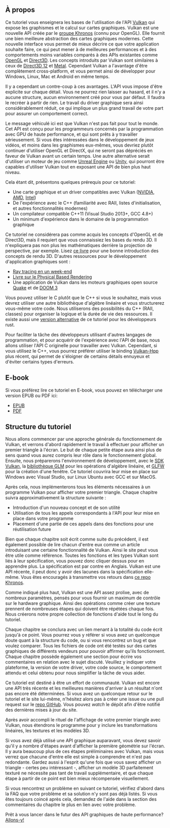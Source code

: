 ## À propos

Ce tutoriel vous enseignera les bases de l'utilisation de l'API [Vulkan](https://www.khronos.org/vulkan/) qui expose 
les graphismes et le calcul sur cartes graphiques. Vulkan est une nouvelle API créée par le
[groupe Khronos](https://www.khronos.org/) (connu pour OpenGL). Elle fournit une bien meilleure abstraction des cartes
graphiques modernes. Cette nouvelle interface vous permet de mieux décrire ce que votre application souhaite faire,
ce qui peut mener à de meilleures performances et à des comportements moins variables comparés à des APIs
existantes comme [OpenGL](https://en.wikipedia.org/wiki/OpenGL) et
[Direct3D](https://en.wikipedia.org/wiki/Direct3D). Les concepts introduits par Vulkan sont similaires à ceux de
[Direct3D 12](https://en.wikipedia.org/wiki/Direct3D#Direct3D_12) et [Metal](https://en.wikipedia.org/wiki/Metal_(API)).
Cependant Vulkan a l'avantage d'être complètement cross-platform, et vous permet ainsi de développer pour Windows,
Linux, Mac et Android en même temps.

Il y a cependant un contre-coup à ces avantages. L'API vous impose d'être explicite sur chaque détail. Vous ne pourrez
rien laisser au hasard, et il n'y a aucune structure, aucun environnement créé pour vous par défaut. Il faudra le
recréer à partir de rien. Le travail du driver graphique sera ainsi considérablement réduit, ce qui implique un plus 
grand travail de votre part pour assurer un comportement correct.

Le message véhiculé ici est que Vulkan n'est pas fait pour tout le monde. Cet API est conçu pour les programmeurs 
concernés par la programmation avec GPU de haute performance, et qui sont prêts à y travailler sérieusement. Si vous
êtes intéressées dans le développement de jeux vidéos, et moins dans les graphismes eux-mêmes, vous devriez plutôt
continuer d'utiliser OpenGL et DirectX, qui ne seront pas dépréciés en faveur de Vulkan avant un certain temps. Une
autre alternative serait d'utiliser un moteur de jeu comme
[Unreal Engine](https://en.wikipedia.org/wiki/Unreal_Engine#Unreal_Engine_4) ou
[Unity](https://en.wikipedia.org/wiki/Unity_(game_engine)), qui pourront être capables d'utiliser Vulkan tout en
exposant une API de bien plus haut niveau.

Cela étant dit, présentons quelques prérequis pour ce tutoriel:

* Une carte graphique et un driver compatibles avec Vulkan ([NVIDIA](https://developer.nvidia.com/vulkan-driver),
[AMD](https://www.amd.com/en/technologies/vulkan),
[Intel](https://software.intel.com/en-us/blogs/2017/02/10/intel-announces-that-we-are-moving-from-beta-support-to-full-official-support-for))
* De l'expérience avec le C++ (familiarité avec RAII, listes d'initialisation, et autres fonctionnalités modernes)
* Un compilateur compatible C++11 (Visual Studio 2013+, GCC 4.8+)
* Un minimum d'expérience dans le domaine de la programmation graphique

Ce tutoriel ne considérera pas comme acquis les concepts d'OpenGL et de Direct3D, mais il requiert que vous connaissiez
les bases du rendu 3D. Il n'expliquera pas non plus les mathématiques derrière la projection de perspective, par
exemple. Lisez [ce livre](http://opengl.datenwolf.net/gltut/html/index.html) pour une bonne introduction des concepts
de rendu 3D. D'autres ressources pour le développement d'application graphiques sont :
* [Ray tracing en un week-end](https://github.com/petershirley/raytracinginoneweekend)
* [Livre sur le Physical Based Rendering](http://www.pbr-book.org/)
* Une application de Vulkan dans les moteurs graphiques open source [Quake](https://github.com/Novum/vkQuake) et de
[DOOM 3](https://github.com/DustinHLand/vkDOOM3)

Vous pouvez utiliser le C plutôt que le C++ si vous le souhaitez, mais vous devrez utiliser une autre bibliothèque
d'algèbre linéaire et vous structurerez vous-même votre code. Nous utiliserons des possibilités du C++ (RAII,
classes) pour organiser la logique et la durée de vie des ressources. Il existe aussi une
[version alternative](https://github.com/bwasty/vulkan-tutorial-rs) de ce tutoriel pour les développeurs rust.

Pour faciliter la tâche des développeurs utilisant d'autres langages de programmation, et pour acquérir de l'expérience
avec l'API de base, nous allons utiliser l'API C originelle pour travailler avec Vulkan. Cependant, si vous utilisez le
C++, vous pourrez préférer utiliser le binding [Vulkan-Hpp](https://github.com/KhronosGroup/Vulkan-Hpp) plus récent,
qui permet de s'éloigner de certains détails ennuyeux et d'éviter certains types d'erreurs.

## E-book

Si vous préférez lire ce tutoriel en E-book, vous pouvez en télécharger une version EPUB ou PDF ici:

* [EPUB](https://raw.githubusercontent.com/Overv/VulkanTutorial/master/ebook/Vulkan%20Tutorial.epub)
* [PDF](https://raw.githubusercontent.com/Overv/VulkanTutorial/master/ebook/Vulkan%20Tutorial.pdf)

## Structure du tutoriel

Nous allons commencer par une approche générale du fonctionnement de Vulkan, et verrons d'abord rapidement le travail à
effectuer pour afficher un premier triangle à l'écran. Le but de chaque petite étape aura ainsi plus de sens quand
vous aurez compris leur rôle dans le fonctionnement global. Ensuite, nous préparerons l'environnement de développement,
avec le [SDK Vulkan](https://lunarg.com/vulkan-sdk/), la [bibliothèque GLM](http://glm.g-truc.net/) pour les opérations
d'algèbre linéaire, et [GLFW](http://www.glfw.org/) pour la création d'une fenêtre. Ce tutoriel couvrira leur mise en
place sur Windows avec Visual Studio, sur Linux Ubuntu avec GCC et sur MacOS.

Après cela, nous implémenterons tous les éléments nécessaires à un programme Vulkan pour afficher votre premier
triangle. Chaque chapitre suivra approximativement la structure suivante :

* Introduction d'un nouveau concept et de son utilité
* Utilisation de tous les appels correspondants à l'API pour leur mise en place dans votre programme
* Placement d'une partie de ces appels dans des fonctions pour une réutilisation future

Bien que chaque chapitre soit écrit comme suite du précédent, il est également possible de lire chacun d'entre eux
comme un article introduisant une certaine fonctionnalité de Vulkan. Ainsi le site peut vous être utile comme référence.
Toutes les fonctions et les types Vulkan sont liés à leur spécification, vous pouvez donc cliquer dessus pour en
apprendre plus. La spécification est par contre en Anglais. Vulkan est une API récente, il peut donc y avoir des 
lacunes dans la spécification elle-même. Vous êtes encouragés à transmettre vos retours dans
[ce repo Khronos](https://github.com/KhronosGroup/Vulkan-Docs).

Comme indiqué plus haut, Vulkan est une API assez prolixe, avec de nombreux paramètres, pensés pour vous fournir un
maximum de contrôle sur le hardware graphique. Ainsi des opérations comme créer une texture prennent de nombreuses
étapes qui doivent être répétées chaque fois. Nous créerons notre propre collection de fonctions d'aide tout le long
du tutoriel.

Chaque chapitre se conclura avec un lien menant à la totalité du code écrit jusqu'à ce point. Vous pourrez vous y
référer si vous avez un quelconque doute quant à la structure du code, ou si vous rencontrez un bug et que voulez
comparer. Tous les fichiers de code ont été testés sur des cartes graphiques de différents vendeurs pour pouvoir
affirmer qu'ils fonctionnent. Chaque chapitre possède également une section pour écrire vos commentaires en relation
avec le sujet discuté. Veuillez y indiquer votre plateforme, la version de votre driver, votre code source, le
comportement attendu et celui obtenu pour nous simplifier la tâche de vous aider.

Ce tutoriel est destiné à être un effort de communauté. Vulkan est encore une API très récente et les meilleures
manières d'arriver à un résultat n'ont pas encore été déterminées. Si vous avez un quelconque retour sur le tutoriel
et le site lui-même, n'hésitez alors pas à créer une issue ou une pull request sur le
[repo GitHub](https://github.com/Overv/VulkanTutorial). Vous pouvez *watch* le dépôt afin d'être notifié des
dernières mises à jour du site.

Après avoir accompli le rituel de l'affichage de votre premier triangle avec Vulkan, nous étendrons le programme pour y
inclure les transformations linéaires, les textures et les modèles 3D.

Si vous avez déjà utilisé une API graphique auparavant, vous devez savoir qu'il y a nombre d'étapes avant d'afficher la
première géométrie sur l'écran. Il y aura beaucoup plus de ces étapes préliminaires avec Vulkan, mais vous verrez que
chacune d'entre elle est simple à comprendre et n'est pas redondante. Gardez aussi à l'esprit qu'une fois que vous savez
afficher un triangle - certes peu intéressant -, afficher un modèle 3D parfaitement texturé ne nécessite pas tant de
travail supplémentaire, et que chaque étape à partir de ce point est bien mieux récompensée visuellement.

Si vous rencontrez un problème en suivant ce tutoriel, vérifiez d'abord dans la FAQ que votre problème et sa solution
n'y sont pas déjà listés. Si vous êtes toujours coincé après cela, demandez de l'aide dans la section des commentaires
du chapitre le plus en lien avec votre problème.

Prêt à vous lancer dans le futur des API graphiques de haute performance? [Allons-y!](!fr/Introduction)
